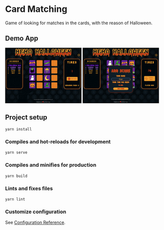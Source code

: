# Card Matching

Game of looking for matches in the cards, with the reason of Halloween.

## Demo App

<img src="https://raw.githubusercontent.com/VictorHugoAguilar/vue-card-matching-game/main/demo/init_view.jpg" style="width: 49%;" alt="init_view" />
<img src="https://raw.githubusercontent.com/VictorHugoAguilar/vue-card-matching-game/main/demo/fish_game_view.jpg" style="width: 49%;" alt="finish_view" />

## Project setup
```
yarn install
```

### Compiles and hot-reloads for development
```
yarn serve
```

### Compiles and minifies for production
```
yarn build
```

### Lints and fixes files
```
yarn lint
```

### Customize configuration
See [Configuration Reference](https://cli.vuejs.org/config/).
